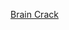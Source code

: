 ---
layout: post
wordpress_id: 1461
wordpress_url: http://noesbueno.com/archives/1461
date: '2012-05-08 14:45:57 -0500'
date_gmt: '2012-05-08 19:45:57 -0500'
body: |
  <p><a href="http://www.youtube.com/watch?v=rDHb3vC9OmE">Brain Crack</a></p>
---